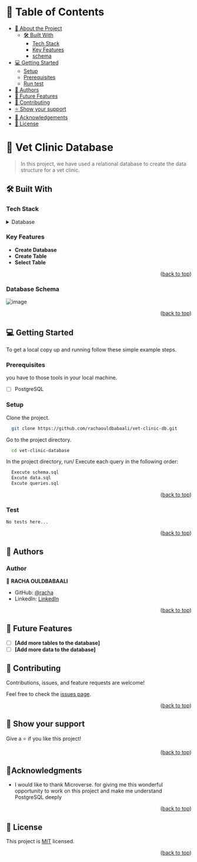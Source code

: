 <a name="readme-top"></a>

# 📗 Table of Contents

- [📖 About the Project](#about-project)
  - [🛠 Built With](#built-with)
    - [Tech Stack](#tech-stack)
    - [Key Features](#key-features)
    - [schema](#Database-schema)
  <!-- - [🚀 Live Demo](#live-demo) -->
- [💻 Getting Started](#getting-started)
  - [Setup](#setup)
  - [Prerequisites](#prerequisites)
  - [Run test](#Test)
  <!-- - [Deployment](#triangular_flag_on_post-deployment) -->
- [👥 Authors](#authors)
- [🔭 Future Features](#future-features)
- [🤝 Contributing](#contributing)
- [⭐️ Show your support](#support)
- [🔭 Acknowledgements](#acknowledgements)
- [📝 License](#license)

<!-- PROJECT DESCRIPTION -->

# 🎯 Vet Clinic Database<a name="about-project"></a>

> In this project, we have used a relational database to create the data structure for a vet clinic.
>
## 🛠 Built With <a name="built-with"></a>

### Tech Stack <a name="tech-stack"></a>

<details>
  <summary>Database</summary>
  <ul>
    <li>PostgreSQL</li>
  </ul>
</details>

<!-- Features -->

### Key Features <a name="key-features"></a>

- **Create Database**
- **Create Table**
- **Select Table**

<p align="right">(<a href="#readme-top">back to top</a>)</p>

<!-- SCHEMA -->
### Database Schema 
![image](https://github.com/rachaouldbabaali/vet-clinic-db/assets/33148222/7a269827-3f06-4403-98d5-96f7773bfd95)


<!-- LIVE DEMO -->

<!-- ## 🚀 Live Demo <a name="live-demo"></a>

- Coming Soon... -->

<p align="right">(<a href="#readme-top">back to top</a>)</p>

<!-- GETTING STARTED -->

## 💻 Getting Started <a name="getting-started"></a>

To get a local copy up and running follow these simple example steps.

### Prerequisites

you have to those tools in your local machine.

- [ ] PostgreSQL

### Setup

Clone the project.

```bash
  git clone https://github.com/rachaouldbabaali/vet-clinic-db.git
```

Go to the project directory.

```bash
  cd vet-clinic-database
```

In the project directory, run/ Execute each query in the following order:

```bash
  Execute schema.sql
  Excute data.sql
  Excute queries.sql
```

<p align="right">(<a href="#readme-top">back to top</a>)</p>

### Test

``` test
No tests here...
```

<p align="right">(<a href="#readme-top">back to top</a>)</p>

<!-- AUTHORS -->

## 👥 Authors <a name="authors"></a>

### Author

👤 **RACHA OULDBABAALI**

- GitHub: [@racha](https://github.com/rachaouldbabaali)
- LinkedIn: [LinkedIn](https://www.linkedin.com/in/rachaouldbabaali)

<p align="right">(<a href="#readme-top">back to top</a>)</p>

<!-- FUTURE FEATURES -->

## 🔭 Future Features <a name="future-features"></a>

- [ ] **[Add more tables to the database]**
- [ ] **[Add more data to the database]**

<!-- CONTRIBUTING -->

## 🤝 Contributing <a name="contributing"></a>

Contributions, issues, and feature requests are welcome!

Feel free to check the [issues page](https://github.com/rachaouldbabaali/vet-clinic-db/issues).

<p align="right">(<a href="#readme-top">back to top</a>)</p>

<!-- SUPPORT -->

## 👋 Show your support <a name="support"></a>

Give a ⭐️ if you like this project!

<p align="right">(<a href="#readme-top">back to top</a>)</p>

<!-- ACKNOWLEDGEMENTS -->

## 🔭Acknowledgments <a name="acknowledgements"></a>

- I would like to thank Microverse. for giving me this wonderful opportunity to work on this project and make me understand PostgreSQL deeply

<p align="right">(<a href="#readme-top">back to top</a>)</p>

## 📝 License <a name="license"></a>

This project is [MIT](./LICENSE.md) licensed.

<p align="right">(<a href="#readme-top">back to top</a>)</p>
